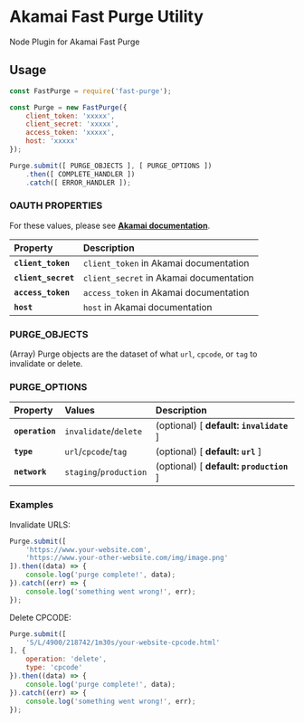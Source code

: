 # Akamai Fast Purge Utility

Node Plugin for Akamai Fast Purge

## Usage

```js
const FastPurge = require('fast-purge');

const Purge = new FastPurge({
    client_token: 'xxxxx',
    client_secret: 'xxxxx',
    access_token: 'xxxxx',
    host: 'xxxxx'
});

Purge.submit([ PURGE_OBJECTS ], [ PURGE_OPTIONS ])
    .then([ COMPLETE_HANDLER ])
    .catch([ ERROR_HANDLER ]);
```

### OAUTH PROPERTIES

For these values, please see **[Akamai documentation](https://developer.akamai.com/api/getting-started#addcredentialtoedgercfile)**.

| Property | Description |
|:---------|:------------|
| **`client_token`** | `client_token` in Akamai documentation |
| **`client_secret`** | `client_secret` in Akamai documentation |
| **`access_token`** | `access_token` in Akamai documentation |
| **`host`** | `host` in Akamai documentation |

### PURGE_OBJECTS

(Array) Purge objects are the dataset of what `url`, `cpcode`, or `tag` to invalidate or delete.

### PURGE_OPTIONS

| Property | Values | Description |
|:---------|:-------|:------------|
| **`operation`** | `invalidate`/`delete` | (optional) [ **default: `invalidate`** ]  |
| **`type`** | `url`/`cpcode`/`tag` | (optional) [ **default: `url`** ] |
| **`network`** | `staging`/`production` | (optional) [ **default: `production`** ] |

### Examples

Invalidate URLS:

```js
Purge.submit([
    'https://www.your-website.com',
    'https://www.your-other-website.com/img/image.png'
]).then((data) => {
    console.log('purge complete!', data);
}).catch((err) => {
    console.log('something went wrong!', err);
});
```

Delete CPCODE:

```js
Purge.submit([
    'S/L/4900/218742/1m30s/your-website-cpcode.html'
], {
    operation: 'delete',
    type: 'cpcode'
}).then((data) => {
    console.log('purge complete!', data);
}).catch((err) => {
    console.log('something went wrong!', err);
});
```
